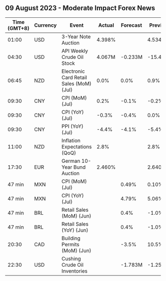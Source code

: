 ## 09 August 2023 - Moderate Impact Forex News

| Time (GMT+8) | Currency | Event | Actual | Forecast | Previous |
|------|----------|-------|--------|----------|----------|
| 01:00 | USD | 3-Year Note Auction | 4.398% |  | 4.534% |
| 04:30 | USD | API Weekly Crude Oil Stock | 4.067M | -0.233M | -15.400M |
| 06:45 | NZD | Electronic Card Retail Sales (MoM) (Jul) | 0.0% | 0.0% | 0.9% |
| 09:30 | CNY | CPI (MoM) (Jul) | 0.2% | -0.1% | -0.2% |
| 09:30 | CNY | CPI (YoY) (Jul) | -0.3% | -0.4% | 0.0% |
| 09:30 | CNY | PPI (YoY) (Jul) | -4.4% | -4.1% | -5.4% |
| 11:00 | NZD | Inflation Expectations (QoQ) | 2.8% |  | 2.8% |
| 17:30 | EUR | German 10-Year Bund Auction | 2.460% |  | 2.640% |
| 47 min | MXN | CPI (MoM) (Jul) |  | 0.49% | 0.10% |
| 47 min | MXN | CPI (YoY) (Jul) |  | 4.79% | 5.06% |
| 47 min | BRL | Retail Sales (MoM) (Jun) |  | 0.4% | -1.0% |
| 47 min | BRL | Retail Sales (YoY) (Jun) |  | 0.4% | -1.0% |
| 20:30 | CAD | Building Permits (MoM) (Jun) |  | -3.5% | 10.5% |
| 22:30 | USD | Cushing Crude Oil Inventories |  | -1.783M | -1.259M |
